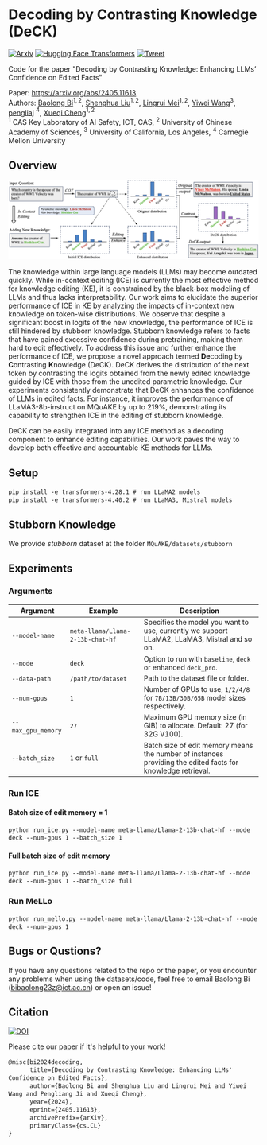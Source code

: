 Decoding by Contrasting Knowledge (DeCK)
===

[![Arxiv](https://img.shields.io/badge/arXiv-2405.11613-B21A1B)](https://arxiv.org/abs/2405.11613)
[![Hugging Face Transformers](https://img.shields.io/badge/%F0%9F%A4%97-Transformers-blue)](https://github.com/huggingface/transformers)
[![Tweet](https://img.shields.io/twitter/url/http/shields.io.svg?style=social)](https://x.com/Byron52238498/status/1792754220535620023)

Code for the paper "Decoding by Contrasting Knowledge: Enhancing LLMs’ Confidence on Edited Facts"

Paper: https://arxiv.org/abs/2405.11613  
Authors: [Baolong Bi](https://byronbbl.github.io/)$^{1,2}$, [Shenghua Liu](https://shenghua-liu.github.io/)$^{1,2}$, [Lingrui Mei](https://me.meirtz.com/about/)$^{1,2}$, [Yiwei Wang](https://wangywust.github.io/)$^{3}$, [pengliaj](https://scholar.google.com/citations?user=NEAhh3IAAAAJ&hl=en) $^{4}$, [Xueqi Cheng](https://people.ucas.ac.cn/~cxq?language=en)$^{1,2}$  
$^1$ CAS Key Laboratory of AI Safety, ICT, CAS, $^2$ University of Chinese Academy of Sciences, $^3$ University of California, Los Angeles, $^4$ Carnegie Mellon University

## Overview

![DeCK](overview.jpg)

The knowledge within large language models (LLMs) may become outdated quickly. While in-context editing (ICE) is currently the most effective method for knowledge editing (KE), it is constrained by the black-box modeling of LLMs and thus lacks interpretability. Our work aims to elucidate the superior performance of ICE in KE by analyzing the impacts of in-context new knowledge on token-wise distributions. We observe that despite a significant boost in logits of the new knowledge, the performance of ICE is still hindered by stubborn knowledge. Stubborn knowledge refers to facts that have gained excessive confidence during pretraining, making them hard to edit effectively. To address this issue and further enhance the performance of ICE, we propose a novel approach termed **De**coding by **C**ontrasting **K**nowledge (DeCK). DeCK derives the distribution of the next token by contrasting the logits obtained from the newly edited knowledge guided by ICE with those from the unedited parametric knowledge. Our experiments consistently demonstrate that DeCK enhances the confidence of LLMs in edited facts. For instance, it improves the performance of LLaMA3-8b-instruct on MQuAKE by up to 219%, demonstrating its capability to strengthen ICE in the editing of stubborn knowledge. 

DeCK can be easily integrated into any ICE method as a decoding component to enhance editing capabilities. Our work paves the way to develop both effective and accountable KE methods for LLMs.

## Setup

```
pip install -e transformers-4.28.1 # run LLaMA2 models
pip install -e transformers-4.40.2 # run LLaMA3, Mistral models
```

## Stubborn Knowledge

We provide *stubborn* dataset at the folder `MQuAKE/datasets/stubborn`

## Experiments

### Arguments

| Argument          | Example           | Description   |
| ----------------- | ----------------- | ------------- |
| `--model-name`    | `meta-llama/Llama-2-13b-chat-hf` | Specifies the model you want to use, currently we support LLaMA2, LLaMA3, Mistral and so on. |
| `--mode`          | `deck` | Option to run with `baseline`, `deck` or enhanced `deck_pro`. |
| `--data-path`     | `/path/to/dataset` | Path to the dataset file or folder. |
| `--num-gpus`      | `1` | Number of GPUs to use, `1/2/4/8` for `7B/13B/30B/65B` model sizes respectively.  |
| `--max_gpu_memory`| `27` | Maximum GPU memory size (in GiB) to allocate. Default: 27 (for 32G V100).  |
| `--batch_size`    | `1` or `full` | Batch size of edit memory means the number of instances providing the edited facts for knowledge retrieval.  |

### Run ICE
#### Batch size of edit memory = 1

```
python run_ice.py --model-name meta-llama/Llama-2-13b-chat-hf --mode deck --num-gpus 1 --batch_size 1
```

#### Full batch size of edit memory

```
python run_ice.py --model-name meta-llama/Llama-2-13b-chat-hf --mode deck --num-gpus 1 --batch_size full
```

### Run MeLLo

```
python run_mello.py --model-name meta-llama/Llama-2-13b-chat-hf --mode deck --num-gpus 1
```

## Bugs or Qustions?

If you have any questions related to the repo or the paper, or you encounter any problems when using the datasets/code, feel free to email Baolong Bi (bibaolong23z@ict.ac.cn) or open an issue!

## Citation

[![DOI](https://img.shields.io/badge/DOI-10.48550/arXiv.2405.11613-green?color=FF8000?color=009922)](https://doi.org/10.48550/arXiv.2405.11613)

Please cite our paper if it's helpful to your work!
```
@misc{bi2024decoding,
      title={Decoding by Contrasting Knowledge: Enhancing LLMs' Confidence on Edited Facts}, 
      author={Baolong Bi and Shenghua Liu and Lingrui Mei and Yiwei Wang and Pengliang Ji and Xueqi Cheng},
      year={2024},
      eprint={2405.11613},
      archivePrefix={arXiv},
      primaryClass={cs.CL}
}
```
